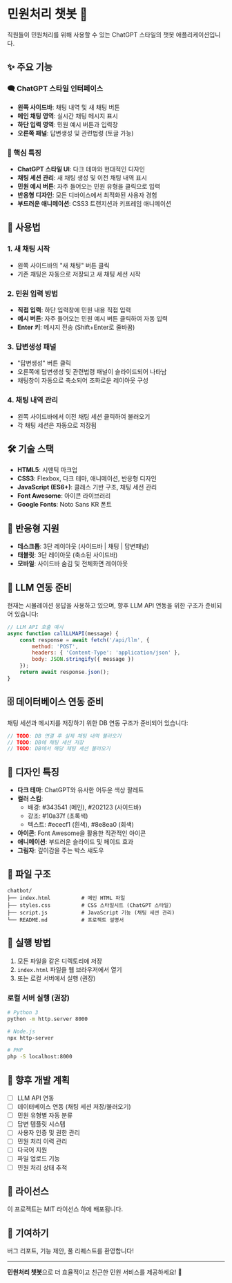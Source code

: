 # 민원처리 챗봇 🚀

직원들이 민원처리를 위해 사용할 수 있는 ChatGPT 스타일의 챗봇 애플리케이션입니다.

## ✨ 주요 기능

### 🗨️ ChatGPT 스타일 인터페이스
- **왼쪽 사이드바**: 채팅 내역 및 새 채팅 버튼
- **메인 채팅 영역**: 실시간 채팅 메시지 표시
- **하단 입력 영역**: 민원 예시 버튼과 입력창
- **오른쪽 패널**: 답변생성 및 관련법령 (토글 가능)

### 🎯 핵심 특징
- **ChatGPT 스타일 UI**: 다크 테마와 현대적인 디자인
- **채팅 세션 관리**: 새 채팅 생성 및 이전 채팅 내역 표시
- **민원 예시 버튼**: 자주 들어오는 민원 유형을 클릭으로 입력
- **반응형 디자인**: 모든 디바이스에서 최적화된 사용자 경험
- **부드러운 애니메이션**: CSS3 트랜지션과 키프레임 애니메이션

## 🚀 사용법

### 1. 새 채팅 시작
- 왼쪽 사이드바의 "새 채팅" 버튼 클릭
- 기존 채팅은 자동으로 저장되고 새 채팅 세션 시작

### 2. 민원 입력 방법
- **직접 입력**: 하단 입력창에 민원 내용 직접 입력
- **예시 버튼**: 자주 들어오는 민원 예시 버튼 클릭하여 자동 입력
- **Enter 키**: 메시지 전송 (Shift+Enter로 줄바꿈)

### 3. 답변생성 패널
- "답변생성" 버튼 클릭
- 오른쪽에 답변생성 및 관련법령 패널이 슬라이드되어 나타남
- 채팅창이 자동으로 축소되어 조화로운 레이아웃 구성

### 4. 채팅 내역 관리
- 왼쪽 사이드바에서 이전 채팅 세션 클릭하여 불러오기
- 각 채팅 세션은 자동으로 저장됨

## 🛠️ 기술 스택

- **HTML5**: 시맨틱 마크업
- **CSS3**: Flexbox, 다크 테마, 애니메이션, 반응형 디자인
- **JavaScript (ES6+)**: 클래스 기반 구조, 채팅 세션 관리
- **Font Awesome**: 아이콘 라이브러리
- **Google Fonts**: Noto Sans KR 폰트

## 📱 반응형 지원

- **데스크톱**: 3단 레이아웃 (사이드바 | 채팅 | 답변패널)
- **태블릿**: 3단 레이아웃 (축소된 사이드바)
- **모바일**: 사이드바 숨김 및 전체화면 레이아웃

## 🔧 LLM 연동 준비

현재는 시뮬레이션 응답을 사용하고 있으며, 향후 LLM API 연동을 위한 구조가 준비되어 있습니다:

```javascript
// LLM API 호출 예시
async function callLLMAPI(message) {
    const response = await fetch('/api/llm', {
        method: 'POST',
        headers: { 'Content-Type': 'application/json' },
        body: JSON.stringify({ message })
    });
    return await response.json();
}
```

## 🗄️ 데이터베이스 연동 준비

채팅 세션과 메시지를 저장하기 위한 DB 연동 구조가 준비되어 있습니다:

```javascript
// TODO: DB 연결 후 실제 채팅 내역 불러오기
// TODO: DB에 채팅 세션 저장
// TODO: DB에서 해당 채팅 세션 불러오기
```

## 🎨 디자인 특징

- **다크 테마**: ChatGPT와 유사한 어두운 색상 팔레트
- **컬러 스킴**: 
  - 배경: #343541 (메인), #202123 (사이드바)
  - 강조: #10a37f (초록색)
  - 텍스트: #ececf1 (흰색), #8e8ea0 (회색)
- **아이콘**: Font Awesome을 활용한 직관적인 아이콘
- **애니메이션**: 부드러운 슬라이드 및 페이드 효과
- **그림자**: 깊이감을 주는 박스 섀도우

## 📁 파일 구조

```
chatbot/
├── index.html          # 메인 HTML 파일
├── styles.css          # CSS 스타일시트 (ChatGPT 스타일)
├── script.js           # JavaScript 기능 (채팅 세션 관리)
└── README.md           # 프로젝트 설명서
```

## 🚀 실행 방법

1. 모든 파일을 같은 디렉토리에 저장
2. `index.html` 파일을 웹 브라우저에서 열기
3. 또는 로컬 서버에서 실행 (권장)

### 로컬 서버 실행 (권장)
```bash
# Python 3
python -m http.server 8000

# Node.js
npx http-server

# PHP
php -S localhost:8000
```

## 🔮 향후 개발 계획

- [ ] LLM API 연동
- [ ] 데이터베이스 연동 (채팅 세션 저장/불러오기)
- [ ] 민원 유형별 자동 분류
- [ ] 답변 템플릿 시스템
- [ ] 사용자 인증 및 권한 관리
- [ ] 민원 처리 이력 관리
- [ ] 다국어 지원
- [ ] 파일 업로드 기능
- [ ] 민원 처리 상태 추적

## 📝 라이선스

이 프로젝트는 MIT 라이선스 하에 배포됩니다.

## 🤝 기여하기

버그 리포트, 기능 제안, 풀 리퀘스트를 환영합니다!

---

**민원처리 챗봇**으로 더 효율적이고 친근한 민원 서비스를 제공하세요! 🎉



